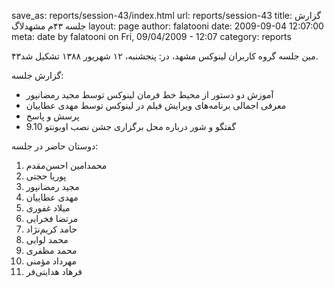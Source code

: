 save_as: reports/session-43/index.html
url: reports/session-43
title: گزارش جلسه ۴۳‌م مشهد‌لاگ
layout: page
author: falatooni
date: 2009-09-04 12:07:00
meta: date by falatooni on Fri, 09/04/2009 - 12:07
category: reports

۴۳‌مین جلسه گروه کاربران لینوکس مشهد، در: پنجشنبه، ۱۲ شهریور ۱۳۸۸ تشکیل شد.


<!--more-->



گزارش جلسه:

  * آموزش دو دستور از محیط خط فرمان لینوکس توسط مجید رمضانپور
  * معرفی اجمالی برنامه‌های ویرایش فیلم در لینوکس توسط مهدی عطاییان
  * پرسش و پاسخ
  * گفتگو و شور درباره محل برگزاری جشن نصب اوبونتو 9.10

دوستان حاضر در جلسه:

  1. محمدامین احسن‌مقدم
  2. پوریا حجتی
  3. مجید رمضانپور
  4. مهدی عطاییان
  5. میلاد غفوری
  6. مرتضا فخرایی
  7. حامد کریم‌نژاد
  8. محمد لوایی
  9. محمد مظفری
  10. مهرداد مؤمنی
  11. فرهاد هدایتی‌فر
